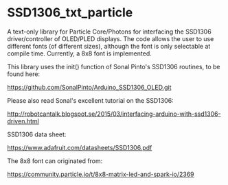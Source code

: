 # SSD1306_txt_particle
A text-only library for Particle Core/Photons for interfacing the SSD1306 driver/controller of OLED/PLED displays. The code allows the user to use different fonts (of different sizes), although the font is only selectable at compile time. Currently, a 8x8 font is implemented.

This library uses the init() function of Sonal Pinto's SSD1306 routines, to be found here:

https://github.com/SonalPinto/Arduino_SSD1306_OLED.git

Please also read Sonal's excellent tutorial on the SSD1306:

http://robotcantalk.blogspot.se/2015/03/interfacing-arduino-with-ssd1306-driven.html

SSD1306 data sheet:

https://www.adafruit.com/datasheets/SSD1306.pdf

The 8x8 font can originated from:

https://community.particle.io/t/8x8-matrix-led-and-spark-io/2369
